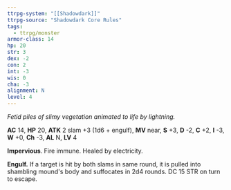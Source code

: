 ```yaml
---
ttrpg-system: "[[Shadowdark]]"
ttrpg-source: "Shadowdark Core Rules"
tags:
  - ttrpg/monster
armor-class: 14
hp: 20
str: 3
dex: -2
con: 2
int: -3
wis: 0
cha: -3
alignment: N
level: 4
---
```


_Fetid piles of slimy vegetation animated to life by lightning._

**AC** 14, **HP** 20, **ATK** 2 slam +3 (1d6 + engulf), **MV** near, **S** +3, **D** -2, **C** +2, **I** -3, **W** +0, **Ch** -3, **AL** N, **LV** 4

**Impervious**. Fire immune. Healed by electricity. 

**Engulf.** If a target is hit by both slams in same round, it is pulled into shambling mound's body and suffocates in 2d4 rounds. DC 15 STR on turn to escape.

